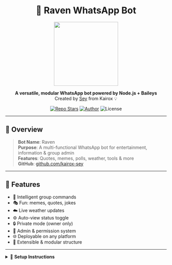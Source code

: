 <h1 align="center">🦉 Raven WhatsApp Bot</h1>

<p align="center">
  <img src="https://media.giphy.com/media/QBd2kLB5qDmysEXre9/giphy.gif" width="200"/>
</p>

<p align="center">
  <strong>A versatile, modular WhatsApp bot powered by Node.js + Baileys</strong><br/>
  Created by <a href="https://github.com/kairox-sey">Sey</a> from Kairox 💡
</p>

<p align="center">
  <a href="https://github.com/kairox-sey/Raven-WhatsApp-Bot"><img alt="Repo Stars" src="https://img.shields.io/github/stars/kairox-sey/Raven-WhatsApp-Bot?style=for-the-badge"/></a>
  <a href="https://github.com/kairox-sey"><img alt="Author" src="https://img.shields.io/badge/Author-Kairox_Sey-blueviolet?style=for-the-badge"/></a>
  <img alt="License" src="https://img.shields.io/badge/License-MIT-green?style=for-the-badge"/>
</p>

---

## 📜 Overview

> **Bot Name**: Raven  
> **Purpose**: A multi-functional WhatsApp bot for entertainment, information & group admin  
> **Features**: Quotes, memes, polls, weather, tools & more  
> **GitHub**: [github.com/kairox-sey]([https://github.com/kairox-sey/Raven-WhatsApp-Bot])

---

## 🚀 Features

- 🧠 Intelligent group commands
- 🎭 Fun: memes, quotes, jokes
- ☁️ Live weather updates
- ⚙️ Auto-view status toggle
- 🔒 Private mode (owner only)
- 🔧 Admin & permission system
- 🌐 Deployable on any platform
- 🧩 Extensible & modular structure

---

<details>
<summary>🧰 <strong>Setup Instructions</strong></summary>

### 🔧 Prerequisites

- Node.js v14.x or higher  
- npm installed  
- A WhatsApp number (to log in)

### 📦 Clone & Install

```bash
git clone https://github.com/kairox-sey/Raven-WhatsApp-Bot.git
cd Raven-WhatsApp-Bot
npm install
⚙️ Configure the Bot
Set your ownerJid in index.js
Example: 233538911895@s.whatsapp.net

Optionally, add welcome_image.jpg for welcome messages.

🟢 Run the Bot
bash
Copy
Edit
node index.js
Scan the QR code shown in terminal with your WhatsApp.

</details>
<details> <summary>🌍 <strong>Deployment Guides</strong></summary>
☁️ Heroku
bash
Copy
Edit
heroku login
heroku create raven-bot
git push heroku main
Add a Procfile: worker: node index.js

Enable worker dyno in dashboard.

🖥️ Render
Connect repo, set:

Build command: npm install

Start command: node index.js

⚡ Koyeb
Deploy GitHub repo

Build: npm install, Run: node index.js

Authenticate using QR in logs

📡 bot-hosting.com
Upload ZIP (with index.js, package.json, Procfile)

Start command: node index.js

</details>
📖 Usage
Prefix: . (dot)

🔹 Sample Commands
Command	Description
.menu	View all commands
.help	Usage guide
.quote	Get a random quote
.meme	Fetch a fresh meme
.weather <city>	Check live weather
.groupinfo	View group info

🔐 Settings
Command	Description
.autoviewon/off	Auto-view WhatsApp statuses
.privacy private	Restrict bot to owner only
.privacy public	Allow group use

🤝 Contributing
Pull requests are welcome!
Feel free to fork, suggest features, or report bugs.
Let’s build the most 🔥 WhatsApp bot together.

📄 License
This project is open-source under the MIT License.
See LICENSE for more details.

📬 Support
For help or contributions:

Contact Sey via GitHub

Community/Support group coming soon!

<p align="center"> <img src="https://media.giphy.com/media/fdLRfjKdJtL5XzfnDZ/giphy.gif" width="100"/> </p> <p align="center"><strong>Last updated: June 09, 2025</strong></p> ```
